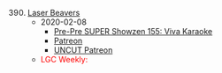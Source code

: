 390. [Laser Beavers](https://linuxgamecast.com/2020/02/linuxgamecast-weekly-390-laser-beavers/)
     * 2020-02-08
        * [Pre-Pre SUPER Showzen 155: Viva Karaoke](https://www.patreon.com/posts/pre-pre-super-33886689)
        * [Patreon](https://www.patreon.com/posts/linuxgamecast-33886806)
        * [UNCUT Patreon](https://www.patreon.com/posts/linuxgamecast-33886717)
     * <span style="color:red">LGC Weekly:</span>
